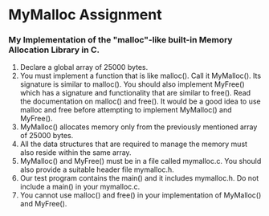 # MyMalloc Assignment
### My Implementation of the "malloc"-like built-in Memory Allocation Library in C.

1. Declare a global array of 25000 bytes.
2. You must implement a function that is like malloc(). Call it MyMalloc(). Its signature is similar to malloc(). You should also implement MyFree() which has a signature and functionality that are similar to free(). Read the documentation on malloc() and free(). It would be a good idea to use malloc and free before attempting to implement MyMalloc() and MyFree().
3. MyMalloc() allocates memory only from the previously mentioned array of 25000 bytes.
4. All the data structures that are required to manage the memory must also reside within the same array.
5. MyMalloc() and MyFree() must be in a file called mymalloc.c. You should also provide a suitable header file mymalloc.h.
6. Our test program contains the main() and it includes mymalloc.h. Do not include a main() in your mymalloc.c.
7. You cannot use malloc() and free() in your implementation of MyMalloc() and MyFree().
